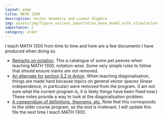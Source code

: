 ```yaml
---
layout: page
title: MATH 1300
description: Vector Geometry and Linear Algebra
img: assets/img/figure_variant_importation_base_model_with_stimulations.png
importance: 2
category: older
---
```


I teach MATH 1300 from time to time and here are a few documents I have produced when doing so.

- [Remarks on notation](/assets/pdf/courses/math1300_remarks_on_notation.pdf). This a catalogue of some pet peeves when teaching MATH 1300, notation-wise. Some very simple rules to follow that should ensure marks are not removed.
- [An alternate for section 5.2 in Anton](/assets/pdf/courses/math1300_AlternateAnton52.pdf). When teaching diagonalisation, things are made hard because topics on general vector spaces (linear independence, in particular) were removed from the program. (I am not sure what the current program is, it is likely things have been fixed now.) These notes provide a way to look at the diagonalisation problem.
- [A compendium of definitions, theorems, etc.](/assets/pdf/courses/math1300_definitions_theorems_etal.pdf) Note that this corresponds to the older course program, so the end is irrelevant. I will update this file the next time I teach MATH 1300.